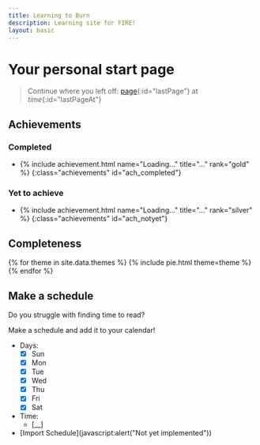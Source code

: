 ```yaml
---
title: Learning to Burn
description: Learning site for FIRE!
layout: basic
---
```


# Your personal start page

> Continue where you left off: [page](page){:id="lastPage"} at _time_{:id="lastPageAt"}


## Achievements

### Completed

- {% include achievement.html name="Loading..." title="..." rank="gold" %}
{:class="achievements" id="ach_completed"}

### Yet to achieve

- {% include achievement.html name="Loading..." title="..." rank="silver" %}
{:class="achievements" id="ach_notyet"}

## Completeness
{% for theme in site.data.themes %}
{% include pie.html theme=theme %}
{% endfor %}

## Make a schedule

Do you struggle with finding time to read?

Make a schedule and add it to your calendar!

- Days:
  - [x] Sun
  - [x] Mon
  - [x] Tue
  - [x] Wed
  - [x] Thu
  - [x] Fri
  - [x] Sat
- Time:
  - [__]
- [Import Schedule](javascript:alert("Not yet implemented"))